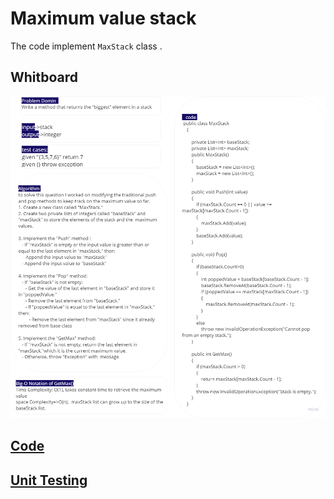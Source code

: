 # Maximum value stack

The code implement `MaxStack` class .

## Whitboard 

![whiteboard](../assets/CC14.png)


## [Code](../data-structures-and-algorithms/CC14.cs)

## [Unit Testing](../CodeChallengesTests/test14.cs)

